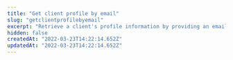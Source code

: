 ```yaml
---
title: "Get client profile by email"
slug: "getclientprofilebyemail"
excerpt: "Retrieve a client's profile information by providing an email address.\n\r\n\rIf the response fields are empty, it means that there is no client registered with that email address in your store."
hidden: false
createdAt: "2022-03-23T14:22:14.652Z"
updatedAt: "2022-03-23T14:22:14.652Z"
---
```

